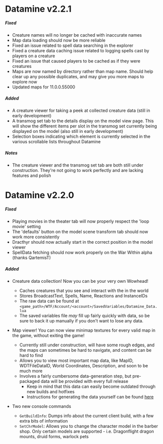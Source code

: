 # Datamine v2.2.1

##### Fixed
* Creature names will no longer be cached with inaccurate names
* Map data loading should now be more reliable
* Fixed an issue related to spell data searching in the explorer
* Fixed a creature data caching issue related to logging spells cast by players on a creature
* Fixed an issue that caused players to be cached as if they were creatures
* Maps are now named by directory rather than map name. Should help clear up any possible duplicates, and may give you more maps to explore now
* Updated maps for 11.0.0.55000

##### Added
* A creature viewer for taking a peek at collected creature data (still in early development)
* A transmog set tab to the details display on the model view page. This will show the different items per slot in the transmog set currently being displayed on the model (also still in early development)
* Selection boxes indicating which element is currently selected in the various scrollable lists throughout Datamine

##### Notes
* The creature viewer and the transmog set tab are both still under construction. They're not going to work perfectly and are lacking features and polish


# Datamine v2.2.0

##### Fixed
* Playing movies in the theater tab will now properly respect the 'loop movie' setting
* The 'defaults' button on the model scene transform tab should now work more consistently
* Dracthyr should now actually start in the correct position in the model viewer
* SpellData fetching should now work properly on the War Within alpha (thanks QartemisT)

##### Added
* Creature data collection! Now you can be your very own Wowhead!
    * Caches creatures that you see and interact with the in the world
    * Stores BroadcastText, Spells, Name, Reactions and InstanceIDs
    * The raw data can be found at `<game_path>/WTF/Account/<account>/SavedVariables/Datamine_Data.lua`
    * The saved variables file *may* fill up fairly quickly with data, so be sure to back it up manually if you don't want to lose any data.

* Map viewer! You can now view minimap textures for every valid map in the game, without exiting the game!
    * Currently still under construction, will have some rough edges, and the maps can sometimes be hard to navigate, and content can be hard to find
    * Allows you to view most important map data, like MapID, WDTFileDataID, World Coordinates, Description, and soon to be much more
    * Involves a fairly cumbersome data-generation step, but pre-packaged data will be provided with every full release
        * Keep in mind that this data can easily become outdated through new builds and hotfixes
        * Instructions for generating the data yourself can be found [here](GENERATING_MAP_DATA.md)

* Two new console commands
    * `GetBuildInfo`: Dumps info about the current client build, with a few extra bits of information
    * `SetChrModel`: Allows you to change the character model in the barber shop. Only certain models are supported - i.e. Dragonflight dragon mounts, druid forms, warlock pets